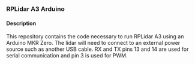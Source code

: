 ### RPLidar A3 Arduino

#### Description

This repository contains the code necessary to run RPLidar A3 using an Arduino MKR Zero. The lidar will need to connect to an external power source such as another USB cable. RX and TX pins 13 and 14 are used for serial communication and pin 3 is used for PWM.
